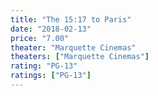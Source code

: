 ```yaml
---
title: "The 15:17 to Paris"
date: "2018-02-13"
price: "7.00"
theater: "Marquette Cinemas"
theaters: ["Marquette Cinemas"]
rating: "PG-13"
ratings: ["PG-13"]
---
```

